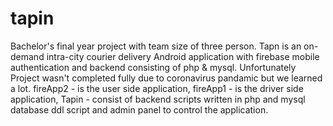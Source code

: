 # tapin
Bachelor's final year project with team size of three person. Tapn is an on-demand intra-city courier delivery Android application with firebase mobile authentication and backend consisting of php & mysql. Unfortunately Project wasn't completed fully due to coronavirus pandamic but we learned a lot. fireApp2 - is the user side application, fireApp1 - is the driver side application, Tapin - consist of backend scripts written in php and mysql database ddl script and admin panel to control the application.
